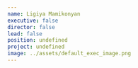 ```yaml
---
name: Ligiya Mamikonyan
executive: false
director: false
lead: false
position: undefined
project: undefined
image: ../assets/default_exec_image.png
---
```

